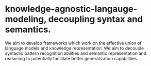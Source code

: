 # knowledge-agnostic-langauge-modeling, decoupling syntax and semantics.  

We aim to develop frameworks which work on the effective union of language models and knowledge representation. We aim to decouple syntactic pattern recognition abilities and semantic representation and reasoning to potentially facilitate better generalization capabilities. 
